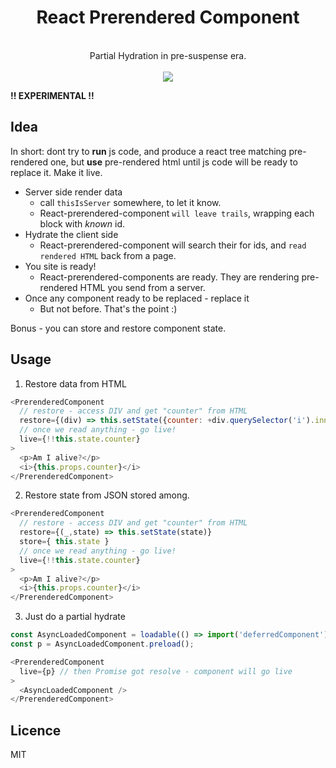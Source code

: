 <div align="center">
  <h1>React Prerendered Component</h1>
  <br/>
  Partial Hydration in pre-suspense era. 
  <br/>
  <br/>
  
  <a href="https://www.npmjs.com/package/react-prerendered-component">
    <img src="https://img.shields.io/npm/v/react-prerendered-component.svg?style=flat-square" />
  </a>
</div>

__!! EXPERIMENTAL !!__
 
## Idea
In short: dont try to __run__ js code, and produce a react tree matching pre-rendered one,
but __use__ pre-rendered html until js code will be ready to replace it. Make it live.

- Server side render data 
  - call `thisIsServer` somewhere, to let it know.
  - React-prerendered-component `will leave trails`, wrapping each block with _known_ id.
- Hydrate the client side 
  - React-prerendered-component will search their for ids, and `read rendered HTML` back from a page.
- You site is ready!
  - React-prerendered-components are ready. They are rendering pre-rendered HTML you send from a server.
- Once any component ready to be replaced - replace it
  - But not before. That's the point :)
  
Bonus - you can store and restore component state.

## Usage

1. Restore data from HTML
```js
<PrerenderedComponent
  // restore - access DIV and get "counter" from HTML
  restore={(div) => this.setState({counter: +div.querySelector('i').innerHTML})}
  // once we read anything - go live!
  live={!!this.state.counter}
>
  <p>Am I alive?</p>
  <i>{this.props.counter}</i>
</PrerenderedComponent>
```    

2. Restore state from JSON stored among.
```js
<PrerenderedComponent
  // restore - access DIV and get "counter" from HTML
  restore={(_,state) => this.setState(state)}
  store={ this.state }
  // once we read anything - go live!
  live={!!this.state.counter}  
>
  <p>Am I alive?</p>
  <i>{this.props.counter}</i>
</PrerenderedComponent>
```    

3. Just do a partial hydrate
```js
const AsyncLoadedComponent = loadable(() => import('deferredComponent'));
const p = AsyncLoadedComponent.preload();

<PrerenderedComponent
  live={p} // then Promise got resolve - component will go live  
>
  <AsyncLoadedComponent />
</PrerenderedComponent>

```

## Licence
MIT
